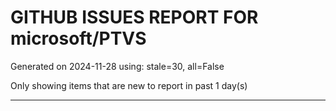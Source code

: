 
# GITHUB ISSUES REPORT FOR microsoft/PTVS


Generated on 2024-11-28 using: stale=30, all=False


Only showing items that are new to report in past 1 day(s)


---




















